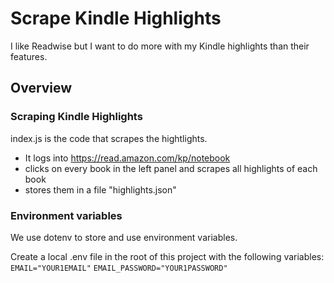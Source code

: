 # Scrape Kindle Highlights

I like Readwise but I want to do more with my Kindle highlights than their features. 

## Overview

### Scraping Kindle Highlights

index.js is the code that scrapes the hightlights.  

- It logs into https://read.amazon.com/kp/notebook 
- clicks on every book in the left panel and scrapes all highlights of each book
- stores them in a file "highlights.json"

### Environment variables

We use dotenv to store and use environment variables.  

Create a local .env file in the root of this project with the following variables: `EMAIL="YOUR1EMAIL"`
`EMAIL_PASSWORD="YOUR1PASSWORD"`   

